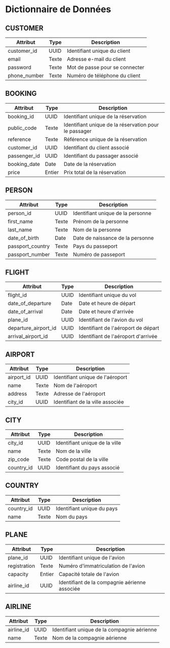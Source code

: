 # Dictionnaire de Données

## CUSTOMER

| Attribut | Type | Description |
|----------|------|-------------|
| customer_id | UUID | Identifiant unique du client |
| email | Texte | Adresse e-mail du client |
| password | Texte | Mot de passe pour se connecter |
| phone_number | Texte | Numéro de téléphone du client |


## BOOKING

| Attribut | Type | Description |
|----------|------|-------------|
| booking_id | UUID | Identifiant unique de la réservation |
| public_code | Texte | Identifiant unique de la réservation pour le passager|
| reference | Texte | Référence unique de la réservation |
| customer_id | UUID | Identifiant du client associé |
| passenger_id | UUID | Identifiant du passager associé |
| booking_date | Date | Date de la réservation |
| price | Entier | Prix total de la réservation |

## PERSON

| Attribut | Type | Description |
|----------|------|-------------|
| person_id | UUID | Identifiant unique de la personne |
| first_name | Texte | Prénom de la personne |
| last_name | Texte | Nom de la personne |
| date_of_birth | Date | Date de naissance de la personne |
| passport_country | Texte | Pays du passeport |
| passport_number | Texte | Numéro de passeport |

## FLIGHT

| Attribut | Type | Description |
|----------|------|-------------|
| flight_id | UUID | Identifiant unique du vol |
| date_of_departure | Date | Date et heure de départ |
| date_of_arrival | Date | Date et heure d'arrivée |
| plane_id | UUID | Identifiant de l'avion du vol |
| departure_airport_id | UUID | Identifiant de l'aéroport de départ |
| arrival_airport_id | UUID | Identifiant de l'aéroport d'arrivée |

## AIRPORT

| Attribut | Type | Description |
|----------|------|-------------|
| airport_id | UUID | Identifiant unique de l'aéroport |
| name | Texte | Nom de l'aéroport |
| address | Texte | Adresse de l'aéroport |
| city_id | UUID | Identifiant de la ville associée |

## CITY

| Attribut | Type | Description |
|----------|------|-------------|
| city_id | UUID | Identifiant unique de la ville |
| name | Texte | Nom de la ville |
| zip_code | Texte | Code postal de la ville |
| country_id | UUID | Identifiant du pays associé |

## COUNTRY

| Attribut | Type | Description |
|----------|------|-------------|
| country_id | UUID | Identifiant unique du pays |
| name | Texte | Nom du pays |

## PLANE

| Attribut | Type | Description |
|----------|------|-------------|
| plane_id | UUID | Identifiant unique de l'avion |
| registration | Texte | Numéro d'immatriculation de l'avion |
| capacity | Entier | Capacité totale de l'avion |
| airline_id | UUID | Identifiant de la compagnie aérienne associée |

## AIRLINE

| Attribut | Type | Description |
|----------|------|-------------|
| airline_id | UUID | Identifiant unique de la compagnie aérienne |
| name | Texte | Nom de la compagnie aérienne |